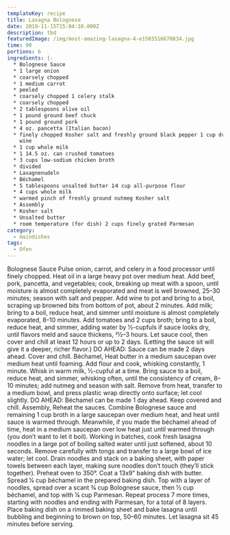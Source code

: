 ```yaml
---
templateKey: recipe
title: Lasagna Bolognese
date: 2019-11-15T15:04:10.000Z
description: tbd
featuredImage: /img/most-amazing-lasagna-4-e1503516670834.jpg
time: 90
portions: 6
ingredients: |-
  * Bolognese Sauce
  * 1 large onion
  * coarsely chopped
  * 1 medium carrot
  * peeled
  * coarsely chopped 1 celery stalk
  * coarsely chopped
  * 2 tablespoons olive oil
  * 1 pound ground beef chuck
  * 1 pound ground pork
  * 4 oz. pancetta (Italian bacon)
  * finely chopped Kosher salt and freshly ground black pepper 1 cup dry white
    wine
  * 1 cup whole milk
  * 1 14.5 oz. can crushed tomatoes
  * 3 cups low-sodium chicken broth
  * divided
  * Lasagnenudeln
  * Béchamel
  * 5 tablespoons unsalted butter 1⁄4 cup all-purpose flour
  * 4 cups whole milk
  * warmed pinch of freshly ground nutmeg Kosher salt
  * Assembly
  * Kosher salt
  * Unsalted butter
  * room temperature (for dish) 2 cups finely grated Parmesan
category:
  - maindishes
tags:
  - Ofen
---
```


Bolognese Sauce
Pulse onion, carrot, and celery in a food processor until finely chopped. Heat oil in a large heavy pot over medium heat. Add beef, pork, pancetta, and vegetables; cook, breaking up meat with a spoon, until moisture is almost completely evaporated and meat is well browned, 25–30 minutes; season with salt and pepper. Add wine to pot and bring to a boil, scraping up browned bits from bottom of pot, about 2 minutes. Add milk; bring to a boil, reduce heat, and simmer until moisture is almost completely evaporated, 8–10 minutes. Add tomatoes and 2 cups broth; bring to a boil, reduce heat, and simmer, adding water by 1⁄2-cupfuls if sauce looks dry, until flavors meld and sauce thickens, 21⁄2–3 hours. Let sauce cool, then cover and chill at least 12 hours or up to 2 days. (Letting the sauce sit will give it a deeper, richer flavor.)
DO AHEAD: Sauce can be made 2 days ahead. Cover and chill. Béchamel, Heat butter in a medium saucepan over medium heat until foaming. Add flour and cook, whisking constantly, 1 minute. Whisk in warm milk, 1⁄2-cupful at a time. Bring sauce to a boil, reduce heat, and simmer, whisking often, until the consistency of cream, 8–10 minutes; add nutmeg and season with salt. Remove from heat, transfer to a medium bowl, and press plastic wrap directly onto surface; let cool slightly. DO AHEAD: Béchamel can be made 1 day ahead. Keep covered and chill. Assembly, Reheat the sauces. Combine Bolognese sauce and remaining 1 cup broth in a large saucepan over medium heat, and heat until sauce is warmed through. Meanwhile, if you made the béchamel ahead of time, heat in a medium saucepan over low heat just until warmed through (you don’t want to let it boil). Working in batches, cook fresh lasagna noodles in a large pot of boiling salted water until just softened, about 10 seconds. Remove carefully with tongs and transfer to a large bowl of ice water; let cool. Drain noodles and stack on a baking sheet, with paper towels between each layer, making sure noodles don’t touch (they’ll stick together). Preheat oven to 350°. Coat a 13x9” baking dish with butter. Spread 1⁄4 cup béchamel in the prepared baking dish. Top with a layer of noodles, spread over a scant 3⁄4 cup Bolognese sauce, then 1⁄2 cup béchamel, and top with 1⁄4 cup Parmesan. Repeat process 7 more times, starting with noodles and ending with Parmesan, for a total of 8 layers. Place baking dish on a rimmed baking sheet and bake lasagna until bubbling and beginning to brown on top, 50–60 minutes. Let lasagna sit 45 minutes before serving.
